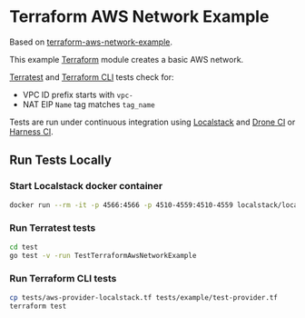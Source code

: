 # Terraform AWS Network Example

Based on [terraform-aws-network-example](https://github.com/gruntwork-io/terratest/tree/master/examples/terraform-aws-network-example).

This example [Terraform](https://www.terraform.io/) module creates a basic AWS network.

[Terratest](https://terratest.gruntwork.io/) and [Terraform CLI](https://www.terraform.io/language/modules/testing-experiment) tests check for:
- VPC ID prefix starts with `vpc-`
- NAT EIP `Name` tag matches `tag_name`

Tests are run under continuous integration using [Localstack](https://localstack.cloud/) and [Drone CI](https://www.drone.io) or [Harness CI](https://app.harness.io/auth/#/signup/?module=ci).

## Run Tests Locally

### Start Localstack docker container

```bash
docker run --rm -it -p 4566:4566 -p 4510-4559:4510-4559 localstack/localstack:1.2.0
```

### Run Terratest tests

```bash
cd test
go test -v -run TestTerraformAwsNetworkExample
```

### Run Terraform CLI tests

```bash
cp tests/aws-provider-localstack.tf tests/example/test-provider.tf
terraform test
```
